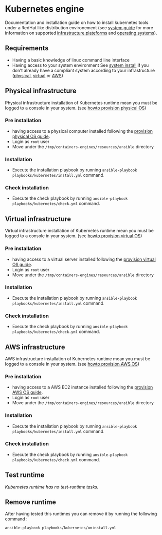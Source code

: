 # Kubernetes engine


Documentation and installation guide on how to install kubernetes
tools under a RedHat like distribution environement (see [system guide](../system#supported-operating-systems) 
for more information on supported [infrastructure plateforms](../system) and [operating systems](../system#supported-operating-systems)).

## Requirements

- Having a basic knowledge of linux command line interface
- Having access to your system environment See [system install](../system) 
  if you don't already have a compliant system according to your infrastructure 
  ([physical](../system#physical-infrastructure), [virtual](../system#virtual-infrastructure)
  or [AWS](../system#aws-infrastructure))

## Physical infrastructure

Physical infrastructure installation of Kubernetes runtime mean you must be logged to a console
in your system. (see [howto provision physical OS](../system#physical-infrastructure))

### Pre installation

- having access to a physical computer installed following the 
  [provision physical OS guide](../system#physical-infrastructure).
- Login as `root` user
- Move under the `/tmp/containers-engines/resources/ansible` directory

### Installation

- Execute the installation playbook by running `ansible-playbook playbooks/kubernetes/install.yml` command.

### Check installation

- Execute the check playbook by running `ansible-playbook playbooks/kubernetes/check.yml` command.

## Virtual infrastructure

Virtual infrastructure installation of Kubernetes runtime mean you must be logged to a 
console in your system. (see [howto provision virtual OS](../system#virtual-infrastructure))

### Pre installation

- having access to a virtual server installed following the 
  [provision virtual OS guide](../system#virtual-infrastructure).
- Login as `root` user
- Move under the `/tmp/containers-engines/resources/ansible` directory

### Installation

- Execute the installation playbook by running `ansible-playbook playbooks/kubernetes/install.yml` command.

### Check installation

- Execute the check playbook by running `ansible-playbook playbooks/kubernetes/check.yml` command.

## AWS infrastructure

AWS infrastructure installation of Kubernetes runtime mean you must be logged to a 
console in your system. (see [howto provision AWS OS](../system#aws-infrastructure))

### Pre installation

- having access to a AWS EC2 instance installed following the
  [provision AWS OS guide](../system#aws-infrastructure).
- Login as `root` user
- Move under the `/tmp/containers-engines/resources/ansible` directory

### Installation

- Execute the installation playbook by running `ansible-playbook playbooks/kubernetes/install.yml` command.

### Check installation

- Execute the check playbook by running `ansible-playbook playbooks/kubernetes/check.yml` command.

## Test runtime

*Kubernetes runtime has no test-runtime tasks.*

## Remove runtime

After having tested this runtimes you can remove it by running the 
following command :
```
ansible-playbook playbooks/kubernetes/uninstall.yml
```
